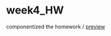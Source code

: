 # week4_HW
 componentized the homework / 
<a href="https://llaurrrraa.github.io/week4_HW/"> preview </a>
